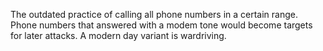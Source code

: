 The outdated practice of calling all phone numbers in a certain range. Phone numbers that answered with a modem tone would become targets for later attacks. A modern day variant is wardriving.